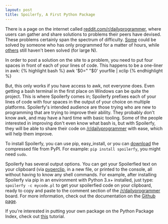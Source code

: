 ```yaml
---
layout: post
title: Spoilerfy, A First Python Package
---
```

There is a page on the internet called [reddit.com/r/dailyprogrammer](https://www.reddit.com/r/dailyprogrammer), where users can gather and share solutions to problems their peers have devised. These problems certainly span the spectrum of difficulty. [Some](https://www.reddit.com/r/dailyprogrammer/comments/pih8x/easy_challenge_1/) could be solved by someone who has only programmed for a matter of hours, while [others](https://www.reddit.com/r/dailyprogrammer/comments/qxv8h/3152012_challenge_25_difficult/) still haven't been solved (for large N).

In order to post a solution on the site to a problem, you need to put four spaces in front of each of your lines of code. This happens to be a one-liner in awk:
{% highlight bash %}
awk '$0="    "$0' yourfile | xclip
{% endhighlight %}

But, this only works if you have access to awk, not everyone does. Even getting a bash terminal in the first place on Windows can be quite the project. This is where Spoilerfy comes in; Spoilerfy prefixes each of your lines of code with four spaces in the output of your choice on multiple platforms. Spoilerfy's intended audience are those trying who are new to programming that are trying to improve their ability. They probably don't know awk, and may have a hard time with basic tooling. Some of the people interested in improving don't even know what bash is, but with Spoilerfy, they will be able to share their code on [/r/dailyprogrammer](https://https://www.reddit.com/r/dailyprogrammer) with ease, which will help them improve.

To install Spoilerfy, you can use pip, easy_install, or you can [download](https://pypi.python.org/pypi/spoilerfy/0.11) the compressed file from PyPI. For example: `pip install spoilerfy`, you might need `sudo`.

Spoilerfy has several output options. You can get your Spoilerfied text on your clipboard (via [pyperclip](https://github.com/asweigart/pyperclip), in a new file, or printed to the console, all without having to know any shell commands. For example, after installing Spoilerfy via pip in an environment with Python 3.x+ installed, just type: `spoilerfy -c mycode.pl` to get your spoilerfied code on your clipboard, ready to copy and paste to the comment section of the [/r/dailyprogrammer](https://www.reddit.com/r/dailyprogrammer) board. For more information, check out the documentation on the [Github page](https://www.github.com/rodenmonte/spoilerfy).

If you're interested in putting your own package on the Python Package Index, check out [this](http://peterdowns.com/posts/first-time-with-pypi.html) tutorial.
